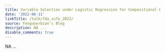 ```yaml
---
title: Variable Selection under Logistic Regression for Compositional Functional Data
date: '2022-06-11'
linkTitle: /talk/fda_sufe_2022/
source: Fenguoerbian's Blog
description: NA ...
disable_comments: true
---
```

NA ...